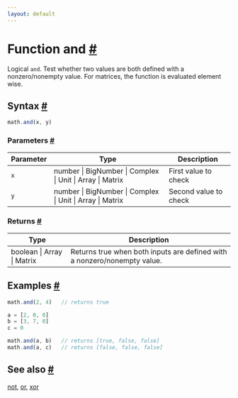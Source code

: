 ```yaml
---
layout: default
---
```


<!-- Note: This file is automatically generated from source code comments. Changes made in this file will be overridden. -->

<h1 id="function-and">Function and <a href="#function-and" title="Permalink">#</a></h1>

Logical `and`. Test whether two values are both defined with a nonzero/nonempty value.
For matrices, the function is evaluated element wise.


<h2 id="syntax">Syntax <a href="#syntax" title="Permalink">#</a></h2>

```js
math.and(x, y)
```

<h3 id="parameters">Parameters <a href="#parameters" title="Permalink">#</a></h3>

Parameter | Type | Description
--------- | ---- | -----------
`x` | number &#124; BigNumber &#124; Complex &#124; Unit &#124; Array &#124; Matrix | First value to check
`y` | number &#124; BigNumber &#124; Complex &#124; Unit &#124; Array &#124; Matrix | Second value to check

<h3 id="returns">Returns <a href="#returns" title="Permalink">#</a></h3>

Type | Description
---- | -----------
boolean &#124; Array &#124; Matrix |  Returns true when both inputs are defined with a nonzero/nonempty value.


<h2 id="examples">Examples <a href="#examples" title="Permalink">#</a></h2>

```js
math.and(2, 4)   // returns true

a = [2, 0, 0]
b = [3, 7, 0]
c = 0

math.and(a, b)   // returns [true, false, false]
math.and(a, c)   // returns [false, false, false]
```


<h2 id="see-also">See also <a href="#see-also" title="Permalink">#</a></h2>

[not](not.html),
[or](or.html),
[xor](xor.html)
